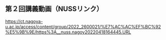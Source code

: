 ## 第２回講義動画（NUSSリンク） <br>
https://ct.nagoya-u.ac.jp/access/content/group/2022_2600021/%E7%AC%AC%EF%BC%92%E5%9B%9E/https%3A__nuss.nagoy20220418164445.URL
